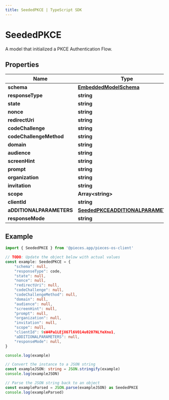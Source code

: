 ```yaml
---
title: SeededPKCE | TypeScript SDK
---
```



# SeededPKCE

A model that initialized a PKCE Authentication Flow.

## Properties

Name | Type
------------ | -------------
**schema** | [**EmbeddedModelSchema**](EmbeddedModelSchema)
**responseType** | **string**
**state** | **string**
**nonce** | **string**
**redirectUri** | **string**
**codeChallenge** | **string**
**codeChallengeMethod** | **string**
**domain** | **string**
**audience** | **string**
**screenHint** | **string**
**prompt** | **string**
**organization** | **string**
**invitation** | **string**
**scope** | **Array&lt;string&gt;**
**clientId** | **string**
**aDDITIONALPARAMETERS** | [**SeededPKCEADDITIONALPARAMETERS**](SeededPKCEADDITIONALPARAMETERS)
**responseMode** | **string**

## Example

```typescript
import { SeededPKCE } from '@pieces.app/pieces-os-client'

// TODO: Update the object below with actual values
const example: SeededPKCE = {
    "schema": null,
    "responseType": code,
    "state": null,
    "nonce": null,
    "redirectUri": null,
    "codeChallenge": null,
    "codeChallengeMethod": null,
    "domain": null,
    "audience": null,
    "screenHint": null,
    "prompt": null,
    "organization": null,
    "invitation": null,
    "scope": null,
    "clientId": 9sW4Pa1LEjX67l6VO14u0207NLYeXnu1,
    "aDDITIONALPARAMETERS": null,
    "responseMode": null,
}

console.log(example)

// Convert the instance to a JSON string
const exampleJSON: string = JSON.stringify(example)
console.log(exampleJSON)

// Parse the JSON string back to an object
const exampleParsed = JSON.parse(exampleJSON) as SeededPKCE
console.log(exampleParsed)
```


